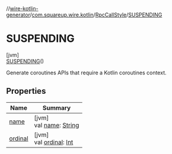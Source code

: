 //[wire-kotlin-generator](../../../../index.md)/[com.squareup.wire.kotlin](../../index.md)/[RpcCallStyle](../index.md)/[SUSPENDING](index.md)

# SUSPENDING

[jvm]\
[SUSPENDING](index.md)()

Generate coroutines APIs that require a Kotlin coroutines context.

## Properties

| Name | Summary |
|---|---|
| [name](../../-rpc-role/-c-l-i-e-n-t/index.md#-372974862%2FProperties%2F96610179) | [jvm]<br>val [name](../../-rpc-role/-c-l-i-e-n-t/index.md#-372974862%2FProperties%2F96610179): [String](https://kotlinlang.org/api/latest/jvm/stdlib/kotlin/-string/index.html) |
| [ordinal](../../-rpc-role/-c-l-i-e-n-t/index.md#-739389684%2FProperties%2F96610179) | [jvm]<br>val [ordinal](../../-rpc-role/-c-l-i-e-n-t/index.md#-739389684%2FProperties%2F96610179): [Int](https://kotlinlang.org/api/latest/jvm/stdlib/kotlin/-int/index.html) |
